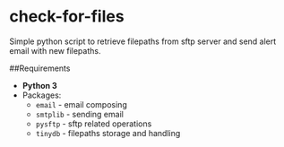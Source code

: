 # check-for-files
Simple python script to retrieve filepaths from sftp server and send alert email with new filepaths.

##Requirements

* **Python 3**
* Packages:
  * `email` - email composing
  * `smtplib` - sending email
  * `pysftp` - sftp related operations
  * `tinydb` - filepaths storage and handling

